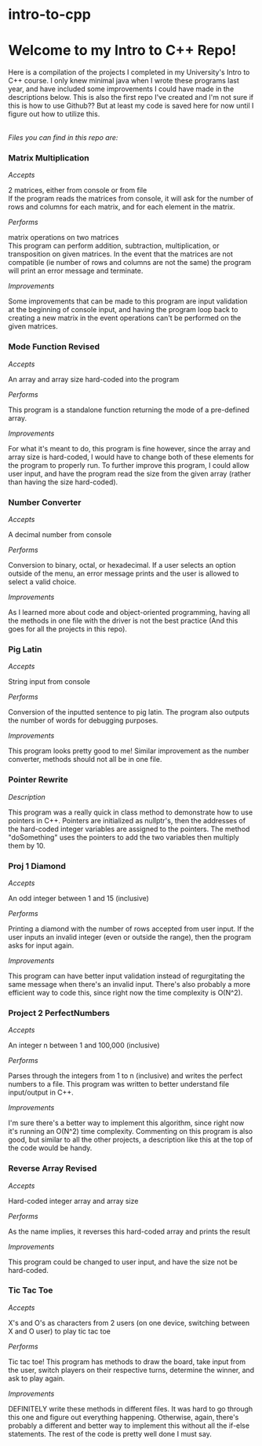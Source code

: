 # intro-to-cpp

<h1>Welcome to my Intro to C++ Repo!</h1>
Here is a compilation of the projects I completed in my University's Intro to C++ course. I only knew minimal java when I wrote these programs last year, and have included some improvements I could have made in the descriptions below. This is also the first repo I've created and I'm not sure if this is how to use Github?? But at least my code is saved here for now until I figure out how to utilize this. 

</br>_Files you can find in this repo are:_

<h3>Matrix Multiplication</h3>

*Accepts*

2 matrices, either from console or from file</br>
If the program reads the matrices from console, it will ask for the number of rows and columns for each matrix, and for each element in the matrix.

*Performs*

matrix operations on two matrices</br> 
This program can perform addition, subtraction, multiplication, or transposition on given matrices. In the event that the matrices are not compatible (ie number of rows and columns are not the same) the program will print an error message and terminate. 

*Improvements*

Some improvements that can be made to this program are input validation at the beginning of console input, and having the program loop back to creating a new matrix in the event operations can't be performed on the given matrices.

<h3>Mode Function Revised</h3>

*Accepts*

An array and array size hard-coded into the program

*Performs*

This program is a standalone function returning the mode of a pre-defined array.

*Improvements*

For what it's meant to do, this program is fine however, since the array and array size is hard-coded, I would have to change both of these elements for the program to properly run. To further improve this program, I could allow user input, and have the program read the size from the given array (rather than having the size hard-coded).

<h3>Number Converter</h3>

*Accepts*

A decimal number from console

*Performs*

Conversion to binary, octal, or hexadecimal. If a user selects an option outside of the menu, an error message prints and the user is allowed to select a valid choice.

*Improvements*

As I learned more about code and object-oriented programming, having all the methods in one file with the driver is not the best practice (And this goes for all the projects in this repo). 

<h3>Pig Latin</h3>

*Accepts*

String input from console

*Performs*

Conversion of the inputted sentence to pig latin. The program also outputs the number of words for debugging purposes.

*Improvements*

This program looks pretty good to me! Similar improvement as the number converter, methods should not all be in one file.

<h3>Pointer Rewrite</h3>

*Description*

This program was a really quick in class method to demonstrate how to use pointers in C++. Pointers are initialized as nullptr's, then the addresses of the hard-coded integer variables are assigned to the pointers. The method "doSomething" uses the pointers to add the two variables then multiply them by 10. 

<h3>Proj 1 Diamond</h3>

*Accepts*

An odd integer between 1 and 15 (inclusive)

*Performs*

Printing a diamond with the number of rows accepted from user input. If the user inputs an invalid integer (even or outside the range), then the program asks for input again.

*Improvements*

This program can have better input validation instead of regurgitating the same message when there's an invalid input. There's also probably a more efficient way to code this, since right now the time complexity is O(N^2).

<h3>Project 2 PerfectNumbers</h3>

*Accepts*

An integer n between 1 and 100,000 (inclusive)

*Performs* 

Parses through the integers from 1 to n (inclusive) and writes the perfect numbers to a file. This program was written to better understand file input/output in C++.

*Improvements*

I'm sure there's a better way to implement this algorithm, since right now it's running an O(N^2) time complexity. Commenting on this program is also good, but similar to all the other projects, a description like this at the top of the code would be handy.

<h3>Reverse Array Revised</h3>

*Accepts*

Hard-coded integer array and array size

*Performs*

As the name implies, it reverses this hard-coded array and prints the result

*Improvements*

This program could be changed to user input, and have the size not be hard-coded. 

<h3>Tic Tac Toe</h3>

*Accepts*

X's and O's as characters from 2 users (on one device, switching between X and O user) to play tic tac toe

*Performs*

Tic tac toe! This program has methods to draw the board, take input from the user, switch players on their respective turns, determine the winner, and ask to play again.

*Improvements*

DEFINITELY write these methods in different files. It was hard to go through this one and figure out everything happening. Otherwise, again, there's probably a different and better way to implement this without all the if-else statements. The rest of the code is pretty well done I must say.
